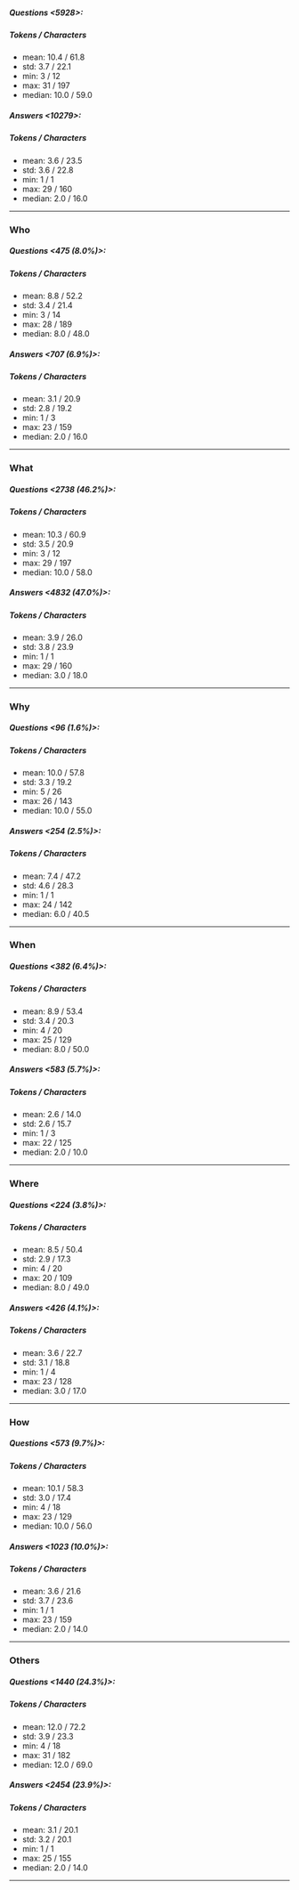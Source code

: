 ##### Questions <5928>:
##### Tokens / Characters 
* mean: 10.4 / 61.8
* std: 3.7 / 22.1
* min: 3 / 12
* max: 31 / 197
* median: 10.0 / 59.0
##### Answers <10279>:
##### Tokens / Characters 
* mean: 3.6 / 23.5
* std: 3.6 / 22.8
* min: 1 / 1
* max: 29 / 160
* median: 2.0 / 16.0
------
### Who
##### Questions <475 (8.0%)>:
##### Tokens / Characters 
* mean: 8.8 / 52.2
* std: 3.4 / 21.4
* min: 3 / 14
* max: 28 / 189
* median: 8.0 / 48.0
##### Answers <707 (6.9%)>:
##### Tokens / Characters 
* mean: 3.1 / 20.9
* std: 2.8 / 19.2
* min: 1 / 3
* max: 23 / 159
* median: 2.0 / 16.0
------
### What
##### Questions <2738 (46.2%)>:
##### Tokens / Characters 
* mean: 10.3 / 60.9
* std: 3.5 / 20.9
* min: 3 / 12
* max: 29 / 197
* median: 10.0 / 58.0
##### Answers <4832 (47.0%)>:
##### Tokens / Characters 
* mean: 3.9 / 26.0
* std: 3.8 / 23.9
* min: 1 / 1
* max: 29 / 160
* median: 3.0 / 18.0
------
### Why
##### Questions <96 (1.6%)>:
##### Tokens / Characters 
* mean: 10.0 / 57.8
* std: 3.3 / 19.2
* min: 5 / 26
* max: 26 / 143
* median: 10.0 / 55.0
##### Answers <254 (2.5%)>:
##### Tokens / Characters 
* mean: 7.4 / 47.2
* std: 4.6 / 28.3
* min: 1 / 1
* max: 24 / 142
* median: 6.0 / 40.5
------
### When
##### Questions <382 (6.4%)>:
##### Tokens / Characters 
* mean: 8.9 / 53.4
* std: 3.4 / 20.3
* min: 4 / 20
* max: 25 / 129
* median: 8.0 / 50.0
##### Answers <583 (5.7%)>:
##### Tokens / Characters 
* mean: 2.6 / 14.0
* std: 2.6 / 15.7
* min: 1 / 3
* max: 22 / 125
* median: 2.0 / 10.0
------
### Where
##### Questions <224 (3.8%)>:
##### Tokens / Characters 
* mean: 8.5 / 50.4
* std: 2.9 / 17.3
* min: 4 / 20
* max: 20 / 109
* median: 8.0 / 49.0
##### Answers <426 (4.1%)>:
##### Tokens / Characters 
* mean: 3.6 / 22.7
* std: 3.1 / 18.8
* min: 1 / 4
* max: 23 / 128
* median: 3.0 / 17.0
------
### How
##### Questions <573 (9.7%)>:
##### Tokens / Characters 
* mean: 10.1 / 58.3
* std: 3.0 / 17.4
* min: 4 / 18
* max: 23 / 129
* median: 10.0 / 56.0
##### Answers <1023 (10.0%)>:
##### Tokens / Characters 
* mean: 3.6 / 21.6
* std: 3.7 / 23.6
* min: 1 / 1
* max: 23 / 159
* median: 2.0 / 14.0
------
### Others
##### Questions <1440 (24.3%)>:
##### Tokens / Characters 
* mean: 12.0 / 72.2
* std: 3.9 / 23.3
* min: 4 / 18
* max: 31 / 182
* median: 12.0 / 69.0
##### Answers <2454 (23.9%)>:
##### Tokens / Characters 
* mean: 3.1 / 20.1
* std: 3.2 / 20.1
* min: 1 / 1
* max: 25 / 155
* median: 2.0 / 14.0
------
